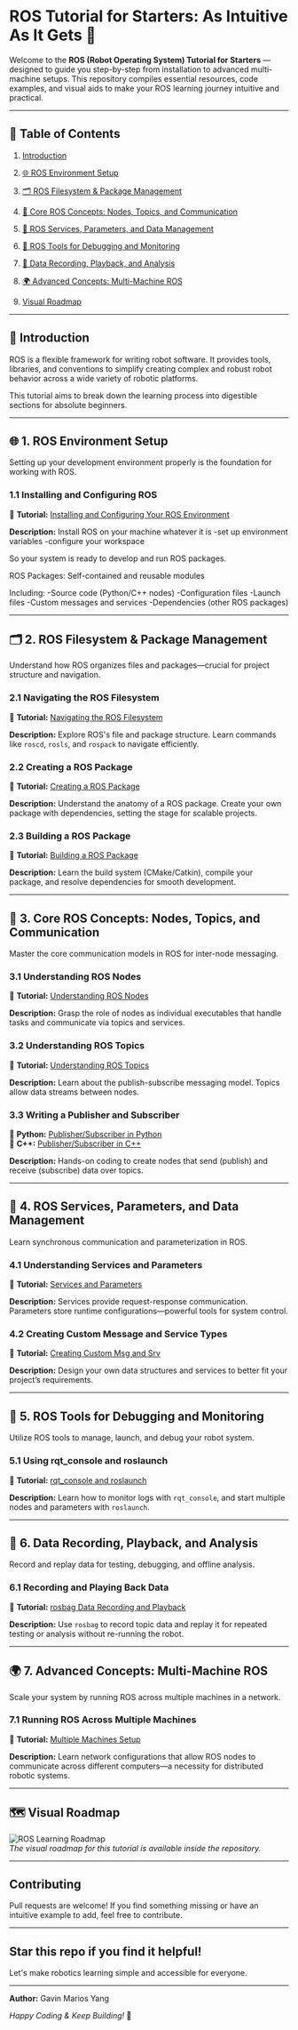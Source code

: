 # ROS Tutorial for Starters: As Intuitive As It Gets 🚀

Welcome to the **ROS (Robot Operating System) Tutorial for Starters** — designed to guide you step-by-step from installation to advanced multi-machine setups. This repository compiles essential resources, code examples, and visual aids to make your ROS learning journey intuitive and practical.

---

## 📖 Table of Contents

1. [Introduction](#introduction)
2. [🌐 ROS Environment Setup](#ros-environment-setup)
3. [🗂 ROS Filesystem & Package Management](#ros-filesystem--package-management)

4. [🧠 Core ROS Concepts: Nodes, Topics, and Communication](#core-ros-concepts-nodes-topics-and-communication)
6. [🔄 ROS Services, Parameters, and Data Management](#ros-services-parameters-and-data-management)
7. [🔧 ROS Tools for Debugging and Monitoring](#ros-tools-for-debugging-and-monitoring)
8. [🎥 Data Recording, Playback, and Analysis](#data-recording-playback-and-analysis)

9. [🌍 Advanced Concepts: Multi-Machine ROS](#advanced-concepts-multi-machine-ros)
10. [Visual Roadmap](#visual-roadmap)

---

## 🧠 Introduction
ROS is a flexible framework for writing robot software. It provides tools, libraries, and conventions to simplify creating complex and robust robot behavior across a wide variety of robotic platforms.

This tutorial aims to break down the learning process into digestible sections for absolute beginners.

---

## 🌐 1. ROS Environment Setup
Setting up your development environment properly is the foundation for working with ROS.

### 1.1 Installing and Configuring ROS
📌 **Tutorial:** [Installing and Configuring Your ROS Environment](https://wiki.ros.org/ROS/Tutorials/InstallingandConfiguringROSEnvironment)

**Description:** 
Install ROS on your machine whatever it is
-set up environment variables
-configure your workspace

So your system is ready to develop and run ROS packages. 

ROS Packages: Self-contained and reusable modules

Including:
-Source code (Python/C++ nodes)
-Configuration files
-Launch files
-Custom messages and services
-Dependencies (other ROS packages)

---

## 🗂 2. ROS Filesystem & Package Management
Understand how ROS organizes files and packages—crucial for project structure and navigation.

### 2.1 Navigating the ROS Filesystem
📌 **Tutorial:** [Navigating the ROS Filesystem](https://wiki.ros.org/ROS/Tutorials/NavigatingTheFilesystem)

**Description:** Explore ROS's file and package structure. Learn commands like `roscd`, `rosls`, and `rospack` to navigate efficiently.

### 2.2 Creating a ROS Package
📌 **Tutorial:** [Creating a ROS Package](https://wiki.ros.org/ROS/Tutorials/CreatingPackage)

**Description:** Understand the anatomy of a ROS package. Create your own package with dependencies, setting the stage for scalable projects.

### 2.3 Building a ROS Package
📌 **Tutorial:** [Building a ROS Package](https://wiki.ros.org/ROS/Tutorials/BuildingPackages)

**Description:** Learn the build system (CMake/Catkin), compile your package, and resolve dependencies for smooth development.

---

## 🧠 3. Core ROS Concepts: Nodes, Topics, and Communication
Master the core communication models in ROS for inter-node messaging.

### 3.1 Understanding ROS Nodes
📌 **Tutorial:** [Understanding ROS Nodes](https://wiki.ros.org/ROS/Tutorials/UnderstandingNodes)

**Description:** Grasp the role of nodes as individual executables that handle tasks and communicate via topics and services.

### 3.2 Understanding ROS Topics
📌 **Tutorial:** [Understanding ROS Topics](https://wiki.ros.org/ROS/Tutorials/UnderstandingTopics)

**Description:** Learn about the publish-subscribe messaging model. Topics allow data streams between nodes.

### 3.3 Writing a Publisher and Subscriber
📌 **Python:** [Publisher/Subscriber in Python](https://wiki.ros.org/ROS/Tutorials/WritingPublisherSubscriber%28python%29)  
📌 **C++:** [Publisher/Subscriber in C++](https://wiki.ros.org/ROS/Tutorials/WritingPublisherSubscriber%28c%2B%2B%29)

**Description:** Hands-on coding to create nodes that send (publish) and receive (subscribe) data over topics.

---

## 🔄 4. ROS Services, Parameters, and Data Management
Learn synchronous communication and parameterization in ROS.

### 4.1 Understanding Services and Parameters
📌 **Tutorial:** [Services and Parameters](https://wiki.ros.org/ROS/Tutorials/UnderstandingServicesParams)

**Description:** Services provide request-response communication. Parameters store runtime configurations—powerful tools for system control.

### 4.2 Creating Custom Message and Service Types
📌 **Tutorial:** [Creating Custom Msg and Srv](https://wiki.ros.org/ROS/Tutorials/CreatingMsgAndSrv)

**Description:** Design your own data structures and services to better fit your project’s requirements.

---

## 🔧 5. ROS Tools for Debugging and Monitoring
Utilize ROS tools to manage, launch, and debug your robot system.

### 5.1 Using rqt_console and roslaunch
📌 **Tutorial:** [rqt_console and roslaunch](https://wiki.ros.org/ROS/Tutorials/UsingRqtconsoleRoslaunch)

**Description:** Learn how to monitor logs with `rqt_console`, and start multiple nodes and parameters with `roslaunch`.

---

## 🎥 6. Data Recording, Playback, and Analysis
Record and replay data for testing, debugging, and offline analysis.

### 6.1 Recording and Playing Back Data
📌 **Tutorial:** [rosbag Data Recording and Playback](https://wiki.ros.org/ROS/Tutorials/Recordingandplayingbackdata)

**Description:** Use `rosbag` to record topic data and replay it for repeated testing or analysis without re-running the robot.

---

## 🌍 7. Advanced Concepts: Multi-Machine ROS
Scale your system by running ROS across multiple machines in a network.

### 7.1 Running ROS Across Multiple Machines
📌 **Tutorial:** [Multiple Machines Setup](https://wiki.ros.org/ROS/Tutorials/MultipleMachines)

**Description:** Learn network configurations that allow ROS nodes to communicate across different computers—a necessity for distributed robotic systems.

---

## 🗺 Visual Roadmap
![ROS Learning Roadmap](flowchart.png)  
*The visual roadmap for this tutorial is available inside the repository.*

---

## Contributing
Pull requests are welcome! If you find something missing or have an intuitive example to add, feel free to contribute.

---

## Star this repo if you find it helpful!
Let's make robotics learning simple and accessible for everyone.

---

**Author:** Gavin Marios Yang

*Happy Coding & Keep Building!* 🤖
